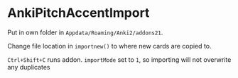 # AnkiPitchAccentImport

Put in own folder in `Appdata/Roaming/Anki2/addons21`.

Change file location in `importnew()` to where new cards are copied to.

`Ctrl+Shift+C` runs addon.
`importMode` set to `1`, so importing will not overwrite any duplicates
